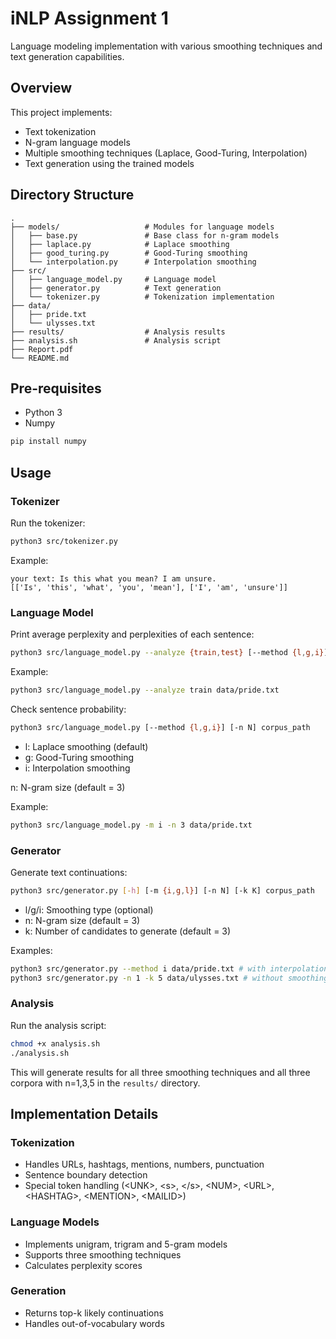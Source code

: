 # iNLP Assignment 1

Language modeling implementation with various smoothing techniques and text generation capabilities.

## Overview

This project implements:
- Text tokenization
- N-gram language models
- Multiple smoothing techniques (Laplace, Good-Turing, Interpolation)
- Text generation using the trained models

## Directory Structure

```
.
├── models/                   # Modules for language models
│   ├── base.py               # Base class for n-gram models
│   ├── laplace.py            # Laplace smoothing
│   ├── good_turing.py        # Good-Turing smoothing
│   └── interpolation.py      # Interpolation smoothing
├── src/
│   ├── language_model.py     # Language model
│   ├── generator.py          # Text generation
│   └── tokenizer.py          # Tokenization implementation
├── data/
│   ├── pride.txt
│   └── ulysses.txt
├── results/                  # Analysis results
├── analysis.sh               # Analysis script
├── Report.pdf
└── README.md
```

## Pre-requisites

- Python 3
- Numpy

```bash
pip install numpy
```

## Usage

### Tokenizer

Run the tokenizer:
```bash
python3 src/tokenizer.py
```

Example:
```
your text: Is this what you mean? I am unsure.
[['Is', 'this', 'what', 'you', 'mean'], ['I', 'am', 'unsure']]
```

### Language Model

Print average perplexity and perplexities of each sentence:
```bash
python3 src/language_model.py --analyze {train,test} [--method {l,g,i}] [-n N] corpus_path
```
Example:
```bash
python3 src/language_model.py --analyze train data/pride.txt
```

Check sentence probability:
```bash
python3 src/language_model.py [--method {l,g,i}] [-n N] corpus_path
```
- l: Laplace smoothing (default)
- g: Good-Turing smoothing 
- i: Interpolation smoothing

n: N-gram size (default = 3)

Example:
```bash
python3 src/language_model.py -m i -n 3 data/pride.txt
```

### Generator

Generate text continuations:
```bash
python3 src/generator.py [-h] [-m {i,g,l}] [-n N] [-k K] corpus_path
```
- l/g/i: Smoothing type (optional)
- n: N-gram size (default = 3)
- k: Number of candidates to generate (default = 3)

Examples:
```bash
python3 src/generator.py --method i data/pride.txt # with interpolation
python3 src/generator.py -n 1 -k 5 data/ulysses.txt # without smoothing or interpolation
```

### Analysis

Run the analysis script:
```bash
chmod +x analysis.sh
./analysis.sh
```
This will generate results for all three smoothing techniques and all three corpora with n=1,3,5 in the `results/` directory.

## Implementation Details

### Tokenization
- Handles URLs, hashtags, mentions, numbers, punctuation
- Sentence boundary detection
- Special token handling (\<UNK>, \<s>, \</s>, \<NUM>, \<URL>, \<HASHTAG>, \<MENTION>, \<MAILID>)

### Language Models
- Implements unigram, trigram and 5-gram models
- Supports three smoothing techniques
- Calculates perplexity scores

### Generation
- Returns top-k likely continuations
- Handles out-of-vocabulary words
